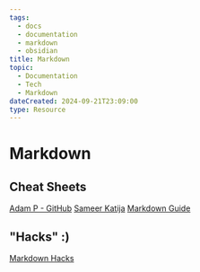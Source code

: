 ```yaml
---
tags:
  - docs
  - documentation
  - markdown
  - obsidian
title: Markdown
topic:
  - Documentation
  - Tech
  - Markdown
dateCreated: 2024-09-21T23:09:00
type: Resource
---
```

# Markdown
## Cheat Sheets
[Adam P - GitHub](https://github.com/adam-p/markdown-here/wiki/Markdown-Cheatsheet)
[Sameer Katija](https://dev.to/sameerkatija/github-markdown-cheat-sheet-everything-you-need-to-know-to-write-readme-md-2eca)
[Markdown Guide](https://markdownguide.org/cheat-sheet/)

## "Hacks" :)
[Markdown Hacks](https://www.markdownguide.org/hacks/)

